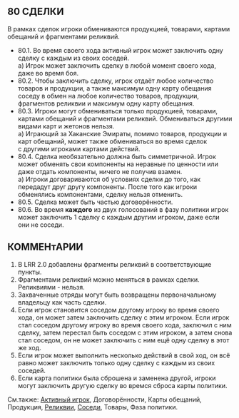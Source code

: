 80 СДЕЛКИ
---

В рамках сделок игроки обмениваются продукцией, товарами, картами обещаний и фрагментами реликвий.
* 80.1. Во время своего хода активный игрок может заключить одну сделку с каждым из своих соседей.  
  а) Игрок может заключить сделку в любой момент своего хода, даже во время боя.
* 80.2. Чтобы заключить сделку, игрок отдаёт любое количество товаров и продукции, а также максимум одну карту обещания соседу в обмен на любое количество товаров, продукции, фрагментов реликвии и максимум одну карту обещания.
* 80.3. Игроки могут обмениваться только продукцией, товарами, картами обещаний и фрагментами реликвий. Обмениваться другими видами карт и жетонов нельзя.  
  а) Играющий за Хаканские Эмираты, помимо товаров, продукции и карт обещаний, может также обмениваться во время сделок с другими игроками картами действий.
* 80.4. Сделка необязательно должна быть симметричной. Игрок может обменять свои компоненты на неравные по ценности или даже отдать компоненты, ничего не получив взамен.  
  а) Игроки договариваются об условиях сделки до того, как передадут друг другу компоненты. После того как игроки обменялись компонентами, сделку нельзя отменить.
* 80.5. Сделка может быть частью договорённости.
* 80.6. Во время **каждого** из двух голосований в фазу политики игрок может заключить 1 сделку с каждым другим игроком, даже если они не соседи.

КОММЕНтАРИИ
---
1) В LRR 2.0 добавлены фрагменты реликвий в соответствующие пункты.
2) Фрагментами реликвий можно меняться в рамках сделки. Реликвиями - нельзя.
3) Захваченные отряды могут быть возвращены первоначальному владельцу как часть сделки.
4) Если игрок становится соседом другому игроку во время своего хода, он может затем заключить сделку с этим игроком.
   Если игрок стал соседом другому игроку во время своего хода, заключил с ним сделку, затем перестал быть соседом с этим игроком, а затем снова стал соседом, он не может заключить с ним ещё одну сделку в этот же ход.
5) Если игрок может выполнить несколько действий в свой ход, он всё равно может заключить только одну сделку с каждым из своих соседей.
6) Если карта политики была сброшена и заменена другой, игроки могут заключить другую сделку во времся сброса карты политики.

См.также: [Активный игрок](active_player.md), Договорённости, Карты обещаний, Продукция, [Реликвии](relics.md), [Соседи](neigbors.md), Товары, Фаза политики.
